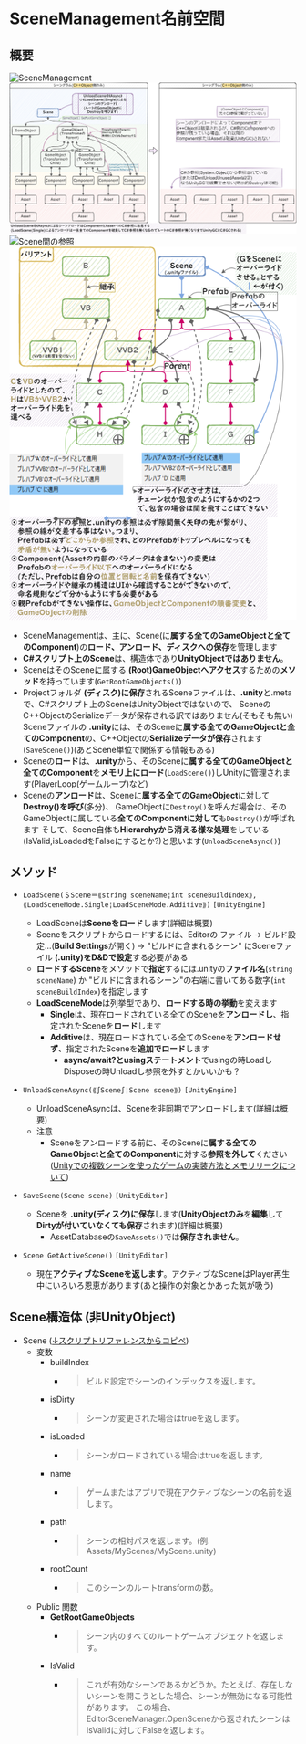 # SceneManagement名前空間

## 概要

![SceneManagement](\画像\SceneManagement.drawio.png)
![シーングラム](画像\シーングラム.drawio.png)
![Scene間の参照](\画像\Scene間の参照.drawio.png)
![Prefabワークフロー](画像\Prefabワークフロー.drawio.png)

- SceneManagementは、主に、Scene(に**属する全てのGameObjectと全てのComponent**)の**ロード、アンロード、ディスクへの保存**を管理します
- **C#スクリプト上のScene**は、構造体であり**UnityObjectではありません**。
- SceneはそのSceneに属する **(Root)GameObjectへアクセス**するための**メソッド**を持っています(`GetRootGameObjects()`)
- Projectフォルダ **(ディスク)に保存**されるSceneファイルは、**.unity**と.metaで、C#スクリプト上のSceneはUnityObjectではないので、
SceneのC++ObjectのSerializeデータが保存される訳ではありません(そもそも無い)
Sceneファイルの **.unity**には、そのSceneに**属する全てのGameObjectと全てのComponent**の、C++Objectの**Serializeデータが保存**されます(`SaveScene()`)(あとScene単位で関係する情報もある)
- Sceneの**ロード**は、**.unity**から、そのSceneに**属する全てのGameObjectと全てのComponent**を**メモリ上にロード**(`LoadScene()`)しUnityに管理されます(PlayerLoop(ゲームループ)など)
- Sceneの**アンロード**は、Sceneに**属する全てのGameObject**に対して**Destroy()を呼び**(多分)、
GameObjectに`Destroy()`を呼んだ場合は、そのGameObjectに属している**全てのComponentに対して**も`Destroy()`が呼ばれます
そして、Scene自体も**Hierarchyから消える様な処理**をしている(IsValid,isLoadedをFalseにするとか?)と思います(`UnloadSceneAsync()`)

## メソッド

- `LoadScene(＄Scene＝⟪string sceneName¦int sceneBuildIndex⟫, ⟪LoadSceneMode.Single¦LoadSceneMode.Additive⟫)` `[UnityEngine]`
  - LoadSceneは**Sceneをロード**します(詳細は概要)
  - Sceneをスクリプトからロードするには、Editorの ファイル -> ビルド設定…(**Build Settings**が開く) -> "ビルドに含まれるシーン" にSceneファイル **(.unity)をD&Dで設定**する必要がある
  - **ロードするScene**をメソッドで**指定**するには.unityの**ファイル名**(`string sceneName`) か "ビルドに含まれるシーン"の右端に書いてある数字(`int sceneBuildIndex`)を指定します
  - **LoadSceneMode**は列挙型であり、**ロードする時の挙動**を変えます
    - **Single**は、現在ロードされている全てのSceneを**アンロードし**、指定されたSceneを**ロード**します
    - **Additive**は、現在ロードされている全てのSceneを**アンロードせず**、指定されたSceneを**追加でロード**します
      - **async/await?とusingステートメント**でusingの時LoadしDisposeの時Unloadし参照を外すとかいいかも？

- `UnloadSceneAsync(⟪∫Scene∫¦Scene scene⟫)` `[UnityEngine]`
  - UnloadSceneAsyncは、Sceneを非同期でアンロードします(詳細は概要)
  - 注意
    - Sceneをアンロードする前に、そのSceneに**属する全てのGameObjectと全てのComponent**に対する**参照を外して**ください([Unityでの複数シーンを使ったゲームの実装方法とメモリリークについて](https://madnesslabo.net/utage/?page_id=11109))

- `SaveScene(Scene scene)` `[UnityEditor]`
  - Sceneを **.unity(ディスク)に保存**します(**UnityObjectのみ**を**編集**して**Dirtyが付いていなくても保存**されます)(詳細は概要)
    - AssetDatabaseの`SaveAssets()`では**保存されません**。

- `Scene GetActiveScene()` `[UnityEditor]`
  - 現在**アクティブなSceneを返します**。アクティブなSceneはPlayer再生中にいろいろ恩恵があります(あと操作の対象とかあった気が吸う)

## Scene構造体 (非UnityObject)

- Scene ([↓スクリプトリファレンスからコピペ](https://docs.unity3d.com/ja/2019.1/ScriptReference/SceneManagement.Scene.html))
  - 変数
    - buildIndex
      - >ビルド設定でシーンのインデックスを返します。
    - isDirty
      - >シーンが変更された場合はtrueを返します。
    - isLoaded
      - >シーンがロードされている場合はtrueを返します。
    - name
      - >ゲームまたはアプリで現在アクティブなシーンの名前を返します。
    - path
      - >シーンの相対パスを返します。(例: Assets/MyScenes/MyScene.unity)
    - rootCount
      - >このシーンのルートtransformの数。
  - Public 関数
    - **GetRootGameObjects**
      - >シーン内のすべてのルートゲームオブジェクトを返します。
    - IsValid
      - >これが有効なシーンであるかどうか。たとえば、存在しないシーンを開こうとした場合、シーンが無効になる可能性があります。
      この場合、EditorSceneManager.OpenSceneから返されたシーンはIsValidに対してFalseを返します。
